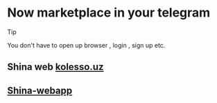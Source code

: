 # Now marketplace in your telegram
> [!TIP]
> You don't have to open up browser , login , sign up etc. 



## Shina web [kolesso.uz](https://kolesso.uz)


## [Shina-webapp](https://t.me/kolesso_uz_bot)


